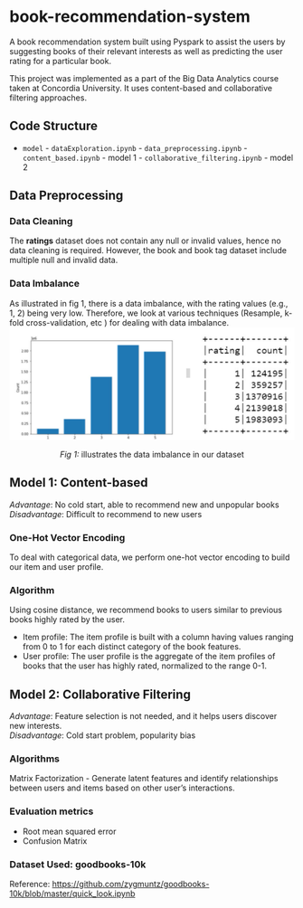 # book-recommendation-system
A book recommendation system built using Pyspark to assist the users by suggesting books of their relevant interests as well as predicting the user rating for a particular book.

This project was implemented as a part of the Big Data Analytics course taken at Concordia University. 
It uses content-based and collaborative filtering approaches.

## Code Structure
- `model`
        -  `dataExploration.ipynb`
        - `data_preprocessing.ipynb`
        - `content_based.ipynb` - model 1
        - `collaborative_filtering.ipynb` - model 2

## Data Preprocessing
### Data Cleaning
The **ratings** dataset does not contain any null or invalid values, hence no data cleaning is required. However, the book and book tag dataset include multiple null and invalid data.

### Data Imbalance
As illustrated in fig 1, there is a data imbalance, with the rating values (e.g., 1, 2) being very low. Therefore, we look at various techniques (Resample, k-fold cross-validation, etc ) for dealing with data imbalance.
![Fig 1: illustrates the data imbalance in our dataset](./fig/fig1-imbalance-data.png)
<center><em>Fig 1:</em> illustrates the data imbalance in our dataset</center>

## Model 1: Content-based
*Advantage*: No cold start, able to recommend new and unpopular books <br/>
*Disadvantage*: Difficult to recommend to new users

### One-Hot Vector Encoding
To deal with categorical data, we perform one-hot vector encoding to build our item and user profile.

### Algorithm
Using cosine distance, we recommend books to users similar to previous books highly rated by the user.
* Item profile: The item profile is built with a column having values ranging from 0 to 1 for each distinct category of the book features.
* User profile: The user profile is the aggregate of the item profiles of books that the user has highly rated, normalized to the range 0-1.

## Model 2: Collaborative Filtering
*Advantage*: Feature selection is not needed, and it helps users discover new interests. <br/>
*Disadvantage*: Cold start problem, popularity bias

### Algorithms
Matrix Factorization - Generate latent features and identify relationships between users and items based on other user’s interactions.

### Evaluation metrics 
* Root mean squared error
* Confusion Matrix


### Dataset Used: goodbooks-10k
Reference: https://github.com/zygmuntz/goodbooks-10k/blob/master/quick_look.ipynb
